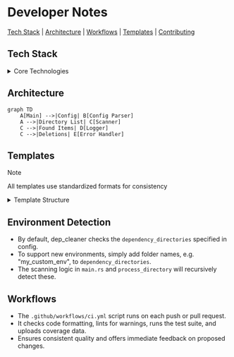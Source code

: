 # Developer Notes

[Tech Stack](#tech-stack) | [Architecture](#architecture) | [Workflows](#workflows) | [Templates](#templates) | [Contributing](#contributing)

## Tech Stack

<details>
<summary>Core Technologies</summary>

| Technology | Purpose | Version |
|------------|---------|---------|
| Rust | Main Language | stable |
| Clap | CLI Parser | 2.x |
| Serde | Serialization | latest |
| Log | Logging | latest |

</details>

## Architecture

```mermaid
graph TD
    A[Main] -->|Config| B[Config Parser]
    A -->|Directory List| C[Scanner]
    C -->|Found Items| D[Logger]
    C -->|Deletions| E[Error Handler]
```

## Templates

> [!NOTE]
> All templates use standardized formats for consistency

<details>
<summary>Template Structure</summary>

- Issues
  - Bug Report
  - Feature Request
  - Question
- Pull Requests
  - Feature
  - Bug Fix
  - Documentation

</details>

## Environment Detection

- By default, dep_cleaner checks the `dependency_directories` specified in config.
- To support new environments, simply add folder names, e.g. "my_custom_env", to `dependency_directories`.
- The scanning logic in `main.rs` and `process_directory` will recursively detect these.

## Workflows
- The `.github/workflows/ci.yml` script runs on each push or pull request.
- It checks code formatting, lints for warnings, runs the test suite, and uploads coverage data.
- Ensures consistent quality and offers immediate feedback on proposed changes.
